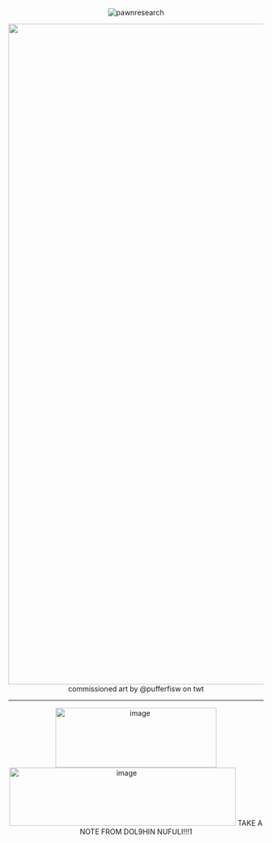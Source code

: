 <p align="center"> <img src="https://komarev.com/ghpvc/?username=pawnresearch&label=DEPENDENCE&color=blue&style=square" alt="pawnresearch" /> </p>

<p align="center">
    
  <img width="2048" height="1304" alt="image" src="https://github.com/user-attachments/assets/13788af4-bd44-4855-acd7-9fb85def1609" />
commissioned art by @pufferfisw on twt

--------
</p>

<p align="center">
<img width="318" height="118" alt="image" src="https://github.com/user-attachments/assets/a930e081-9b3f-44e2-8917-9dcabb0e692c" /> <img width="447" height="115" alt="image" src="https://github.com/user-attachments/assets/9dbbe68d-02cf-47ae-82de-910117022479" />
TAKE A NOTE FROM DOL9HIN NUFULI!!!1


</p>
